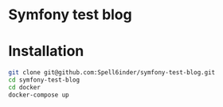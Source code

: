 Symfony test blog
=================

# Installation
```bash
git clone git@github.com:Spell6inder/symfony-test-blog.git
cd symfony-test-blog
cd docker
docker-compose up
```
